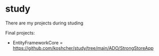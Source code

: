 # study
There are my projects during studing

Final projects:
- EntityFrameworkCore = https://github.com/koshcher/study/tree/main/ADO/StrongStoreApp

